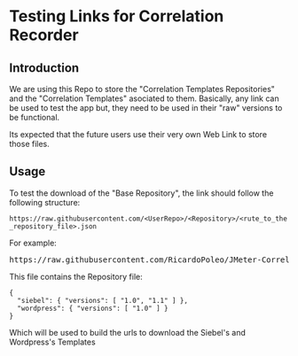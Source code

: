 # Testing Links for Correlation Recorder

## Introduction

We are using this Repo to store the "Correlation Templates Repositories" and the "Correlation Templates" asociated to them. Basically, any link can be used to test the app but, they need to be used in their "raw" versions to be functional.

Its expected that the future users use their very own Web Link to store those files.

## Usage

To test the download of the "Base Repository", the link should follow the following structure:

`https://raw.githubusercontent.com/<UserRepo>/<Repository>/<rute_to_the_repository_file>.json`

For example: 

<pre>https://raw.githubusercontent.com/RicardoPoleo/JMeter-Correlation-Templates-Repository/master/base-repository.json</pre>

This file contains the Repository file:

```
{
  "siebel": { "versions": [ "1.0", "1.1" ] },
  "wordpress": { "versions": [ "1.0" ] }
}
```

Which will be used to build the urls to download the Siebel's and Wordpress's Templates
